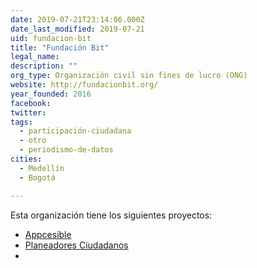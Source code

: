 ```yaml
---
date: 2019-07-21T23:14:06.000Z
date_last_modified: 2019-07-21
uid: fundacion-bit
title: "Fundación Bit"
legal_name: 
description: ""
org_type: Organización civil sin fines de lucro (ONG)
website: http://fundacionbit.org/
year_founded: 2016
facebook: 
twitter: 
tags:
  - participación-ciudadana
  - otro
  - periodismo-de-datos
cities: 
  - Medellín
  - Bogotá

---
```


Esta organización tiene los siguientes proyectos:

- [Appcesible](/i/appcesible.html)
- [Planeadores Ciudadanos](/i/planeadores-ciudadanos.html)
- [](/i/planeadores-ciudadanos.html)
